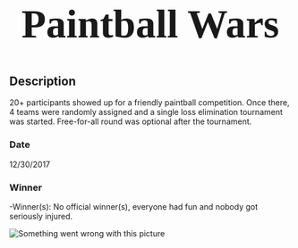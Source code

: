 <h1 style="font-size:72px;font-family:'Papyrus';text-align:center;">Paintball Wars</h1>

## Description

20+ participants showed up for a friendly paintball competition. Once there, 4 teams were randomly assigned and a single loss elimination tournament was started. Free-for-all round was optional after the tournament.

### Date

12/30/2017

### Winner

-Winner(s): No official winner(s), everyone had fun and nobody got seriously injured.

![Something went wrong with this picture](../images/paintball_wars.jpg 'Paintball Wars')
